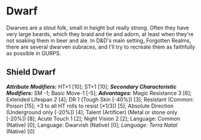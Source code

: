 # Dwarf

Dwarves are a stout folk, small in height but really strong. Often they have very large beards, which they braid and tie and adorn, at least when they're not soaking them in beer and ale.
In D&D's main setting, Forgotten Realms, there are several dwarven subraces, and I'll try to recreate them as faithfully as possible in GURPS.

## Shield Dwarf

***Attribute Modifiers:*** HT+1 [10]; ST+1 [10];
***Secondary Characteristic Modifiers:*** SM -1; Basic Move-1 [-5];
***Advantages:*** Magic Resistance 3 [6]; Extended Lifespan 2 [4]; DR 1 (Tough Skin [-40%]) [3]; Resistant (Common: Poison [15]; +3 to all HT rolls to resist [×1/3]) [5]; Absolute Direction (Underground only [-20%]) [4]; Talent (Artificer) (Metal or stone only [-20%]) [8]; Acute Touch 1 [2]; Night Vision 2 [2]; Language: Common (Native) [0]; Language: Dwarvish (Native) [0]; *Language: Terra Natal* (Native) [0]
